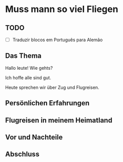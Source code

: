 # Muss mann so viel Fliegen

## TODO

- [ ] Traduzir blocos em Português para Alemão

## Das Thema

Hallo leute! Wie gehts?

Ich hoffe alle sind gut.

Heute sprechen wir über Zug und Flugreisen.

## Persönlichen Erfahrungen

## Flugreisen in meinem Heimatland

## Vor und Nachteile

## Abschluss
